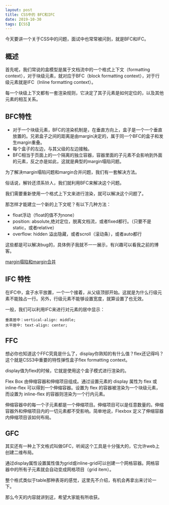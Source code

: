 ```yaml
---
layout: post
title: CSS中的 BFC和IFC
date: 2019-10-30
tags: [CSS]
---
```


今天要讲一个关于CSS中的问题，面试中也常常被问到，就是BFC和IFC。

## 概述

首先呢，我们常说的盒模型是属于文档流中的一个格式上下文（formatting context），对于块级元素，就对应于BFC（block formatting context），对于行级元素就是IFC（Inline formatting context）。

每一个块级上下文都有一套渲染规则，它决定了其子元素是如何定位的，以及其他元素的相互关系。

## BFC特性

- 对于一个块级元素，BFC的渲染机制是，在垂直方向上，盒子是一个一个垂直放置的。兄弟盒子之间的距离是由margin决定的，属于同一个BFC的盒子和发生margin重叠。
- 每个盒子的左边，与其父级的左边接触。
- BFC相当于页面上的一个隔离的独立容器，容器里面的子元素不会影响到外面的元素，反之亦是如此，这就是典型的margin塌陷问题。

为了解决margin塌陷问题和margin合并问题，我们有一套解决方法。

俗话说，解铃还须系铃人，我们就利用BFC来解决这个问题。

我们需要重新使用一个格式上下文来进行渲染，就可以解决这个问题了。

那怎样才能建立一个新的上下文呢？有以下几种方法：

- float浮动（float的值不为none）
- position: absolute,绝对定位，脱离文档流，或者fixed都行。（只要不是static，或者relative）
- overflow: hidden 溢出隐藏，或者scroll（滚动条），或者auto都行

这些都是可以解决bug的，具体例子我就不一一展示，有兴趣可以看我之前的博客。

[margin塌陷和margin合并](http://leunggabou.com/blog/2017/06/30/CSS-second/)

## IFC 特性

在IFC中，盒子水平放置，一个一个接着，从父级顶部开始。这就是为什么行级元素不能独占一行。另外，行级元素不能够设置宽度，就算设置了也无效。

一般，我们可以利用IFC来进行对元素的居中显示：

    垂直居中：vertical-align: middle;
    水平居中: text-align: center;

## FFC 

想必你也知道这个FFC究竟是什么了，display你熟知的有什么值？flex还记得吗？这个就是CSS3中重要的特性弹性盒子flex formatting context。

display值为flex的时候，它就是使用这个盒子模式进行渲染的。

Flex Box 由伸缩容器和伸缩项目组成。通过设置元素的 display 属性为 flex 或 inline-flex 可以得到一个伸缩容器。设置为 flex 的容器被渲染为一个块级元素，而设置为 inline-flex 的容器则渲染为一个行内元素。

伸缩容器中的每一个子元素都是一个伸缩项目。伸缩项目可以是任意数量的。伸缩容器外和伸缩项目内的一切元素都不受影响。简单地说，Flexbox 定义了伸缩容器内伸缩项目该如何布局。

## GFC

其实还有一种上下文格式叫做GFC，听闻这个工具是十分强大的，它允许web上创建二维布局。

通过display属性设置属性值为grid或inline-grid可以创建一个网格容器。网格容器中的所有子元素就会自动变成网格项目（grid item）。

整个格式类似于table那种表哥的感觉，这里先不介绍，有机会再拿出来讨论一下。

那么今天的内容就讲到这，希望大家能有所收获。